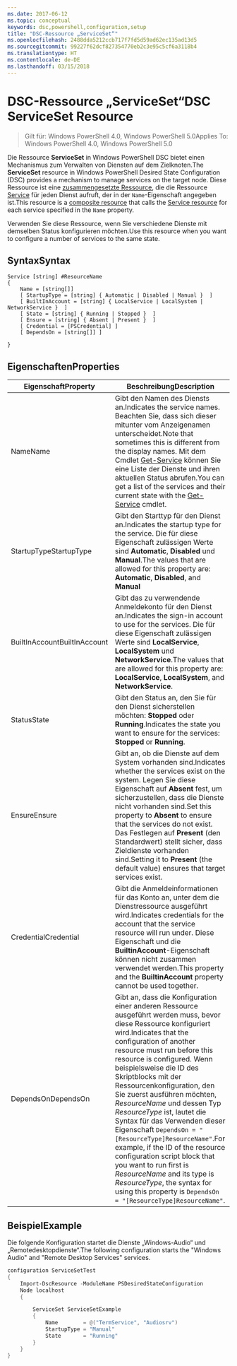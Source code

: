 ```yaml
---
ms.date: 2017-06-12
ms.topic: conceptual
keywords: dsc,powershell,configuration,setup
title: "DSC-Ressource „ServiceSet“"
ms.openlocfilehash: 2488dda5212ccb717f7fd5d59ad62ec135ad13d5
ms.sourcegitcommit: 99227f62dcf827354770eb2c3e95c5cf6a3118b4
ms.translationtype: HT
ms.contentlocale: de-DE
ms.lasthandoff: 03/15/2018
---
```

# <a name="dsc-serviceset-resource"></a><span data-ttu-id="fec71-103">DSC-Ressource „ServiceSet“</span><span class="sxs-lookup"><span data-stu-id="fec71-103">DSC ServiceSet Resource</span></span>

> <span data-ttu-id="fec71-104">Gilt für: Windows PowerShell 4.0, Windows PowerShell 5.0</span><span class="sxs-lookup"><span data-stu-id="fec71-104">Applies To: Windows PowerShell 4.0, Windows PowerShell 5.0</span></span>


<span data-ttu-id="fec71-105">Die Ressource **ServiceSet** in Windows PowerShell DSC bietet einen Mechanismus zum Verwalten von Diensten auf dem Zielknoten.</span><span class="sxs-lookup"><span data-stu-id="fec71-105">The **ServiceSet** resource in Windows PowerShell Desired State Configuration (DSC) provides a mechanism to manage services on the target node.</span></span> <span data-ttu-id="fec71-106">Diese Ressource ist eine [zusammengesetzte Ressource](authoringResourceComposite.md), die die Ressource [Service](serviceResource.md) für jeden Dienst aufruft, der in der `Name`-Eigenschaft angegeben ist.</span><span class="sxs-lookup"><span data-stu-id="fec71-106">This resource is a [composite resource](authoringResourceComposite.md) that calls the [Service resource](serviceResource.md) for each service specified in the `Name` property.</span></span>

<span data-ttu-id="fec71-107">Verwenden Sie diese Ressource, wenn Sie verschiedene Dienste mit demselben Status konfigurieren möchten.</span><span class="sxs-lookup"><span data-stu-id="fec71-107">Use this resource when you want to configure a number of services to the same state.</span></span>

## <a name="syntax"></a><span data-ttu-id="fec71-108">Syntax</span><span class="sxs-lookup"><span data-stu-id="fec71-108">Syntax</span></span>

```
Service [string] #ResourceName
{
    Name = [string[]]
    [ StartupType = [string] { Automatic | Disabled | Manual }  ]
    [ BuiltInAccount = [string] { LocalService | LocalSystem | NetworkService }  ]
    [ State = [string] { Running | Stopped }  ]
    [ Ensure = [string] { Absent | Present }  ]
    [ Credential = [PSCredential] ]
    [ DependsOn = [string[]] ]
    
}
```

## <a name="properties"></a><span data-ttu-id="fec71-109">Eigenschaften</span><span class="sxs-lookup"><span data-stu-id="fec71-109">Properties</span></span>

|  <span data-ttu-id="fec71-110">Eigenschaft</span><span class="sxs-lookup"><span data-stu-id="fec71-110">Property</span></span>  |  <span data-ttu-id="fec71-111">Beschreibung</span><span class="sxs-lookup"><span data-stu-id="fec71-111">Description</span></span>   | 
|---|---| 
| <span data-ttu-id="fec71-112">Name</span><span class="sxs-lookup"><span data-stu-id="fec71-112">Name</span></span>| <span data-ttu-id="fec71-113">Gibt den Namen des Diensts an.</span><span class="sxs-lookup"><span data-stu-id="fec71-113">Indicates the service names.</span></span> <span data-ttu-id="fec71-114">Beachten Sie, dass sich dieser mitunter vom Anzeigenamen unterscheidet.</span><span class="sxs-lookup"><span data-stu-id="fec71-114">Note that sometimes this is different from the display names.</span></span> <span data-ttu-id="fec71-115">Mit dem Cmdlet [Get-Service](https://technet.microsoft.com/library/hh849804.aspx) können Sie eine Liste der Dienste und ihren aktuellen Status abrufen.</span><span class="sxs-lookup"><span data-stu-id="fec71-115">You can get a list of the services and their current state with the [Get-Service](https://technet.microsoft.com/library/hh849804.aspx) cmdlet.</span></span>|
| <span data-ttu-id="fec71-116">StartupType</span><span class="sxs-lookup"><span data-stu-id="fec71-116">StartupType</span></span>| <span data-ttu-id="fec71-117">Gibt den Starttyp für den Dienst an.</span><span class="sxs-lookup"><span data-stu-id="fec71-117">Indicates the startup type for the service.</span></span> <span data-ttu-id="fec71-118">Die für diese Eigenschaft zulässigen Werte sind **Automatic**, **Disabled** und **Manual**.</span><span class="sxs-lookup"><span data-stu-id="fec71-118">The values that are allowed for this property are: **Automatic**, **Disabled**, and **Manual**</span></span>|  
| <span data-ttu-id="fec71-119">BuiltInAccount</span><span class="sxs-lookup"><span data-stu-id="fec71-119">BuiltInAccount</span></span>| <span data-ttu-id="fec71-120">Gibt das zu verwendende Anmeldekonto für den Dienst an.</span><span class="sxs-lookup"><span data-stu-id="fec71-120">Indicates the sign-in account to use for the services.</span></span> <span data-ttu-id="fec71-121">Die für diese Eigenschaft zulässigen Werte sind **LocalService**, **LocalSystem** und **NetworkService**.</span><span class="sxs-lookup"><span data-stu-id="fec71-121">The values that are allowed for this property are: **LocalService**, **LocalSystem**, and **NetworkService**.</span></span>| 
| <span data-ttu-id="fec71-122">Status</span><span class="sxs-lookup"><span data-stu-id="fec71-122">State</span></span>| <span data-ttu-id="fec71-123">Gibt den Status an, den Sie für den Dienst sicherstellen möchten: **Stopped** oder **Running**.</span><span class="sxs-lookup"><span data-stu-id="fec71-123">Indicates the state you want to ensure for the services: **Stopped** or **Running**.</span></span>| 
| <span data-ttu-id="fec71-124">Ensure</span><span class="sxs-lookup"><span data-stu-id="fec71-124">Ensure</span></span>| <span data-ttu-id="fec71-125">Gibt an, ob die Dienste auf dem System vorhanden sind.</span><span class="sxs-lookup"><span data-stu-id="fec71-125">Indicates whether the services exist on the system.</span></span> <span data-ttu-id="fec71-126">Legen Sie diese Eigenschaft auf **Absent** fest, um sicherzustellen, dass die Dienste nicht vorhanden sind.</span><span class="sxs-lookup"><span data-stu-id="fec71-126">Set this property to **Absent** to ensure that the services do not exist.</span></span> <span data-ttu-id="fec71-127">Das Festlegen auf **Present** (den Standardwert) stellt sicher, dass Zieldienste vorhanden sind.</span><span class="sxs-lookup"><span data-stu-id="fec71-127">Setting it to **Present** (the default value) ensures that target services exist.</span></span>|
| <span data-ttu-id="fec71-128">Credential</span><span class="sxs-lookup"><span data-stu-id="fec71-128">Credential</span></span>| <span data-ttu-id="fec71-129">Gibt die Anmeldeinformationen für das Konto an, unter dem die Dienstressource ausgeführt wird.</span><span class="sxs-lookup"><span data-stu-id="fec71-129">Indicates credentials for the account that the service resource will run under.</span></span> <span data-ttu-id="fec71-130">Diese Eigenschaft und die **BuiltinAccount**-Eigenschaft können nicht zusammen verwendet werden.</span><span class="sxs-lookup"><span data-stu-id="fec71-130">This property and the **BuiltinAccount** property cannot be used together.</span></span>| 
| <span data-ttu-id="fec71-131">DependsOn</span><span class="sxs-lookup"><span data-stu-id="fec71-131">DependsOn</span></span>| <span data-ttu-id="fec71-132">Gibt an, dass die Konfiguration einer anderen Ressource ausgeführt werden muss, bevor diese Ressource konfiguriert wird.</span><span class="sxs-lookup"><span data-stu-id="fec71-132">Indicates that the configuration of another resource must run before this resource is configured.</span></span> <span data-ttu-id="fec71-133">Wenn beispielsweise die ID des Skriptblocks mit der Ressourcenkonfiguration, den Sie zuerst ausführen möchten, *ResourceName* und dessen Typ *ResourceType* ist, lautet die Syntax für das Verwenden dieser Eigenschaft `DependsOn = "[ResourceType]ResourceName"`.</span><span class="sxs-lookup"><span data-stu-id="fec71-133">For example, if the ID of the resource configuration script block that you want to run first is *ResourceName* and its type is *ResourceType*, the syntax for using this property is `DependsOn = "[ResourceType]ResourceName"`.</span></span>| 



## <a name="example"></a><span data-ttu-id="fec71-134">Beispiel</span><span class="sxs-lookup"><span data-stu-id="fec71-134">Example</span></span>

<span data-ttu-id="fec71-135">Die folgende Konfiguration startet die Dienste „Windows-Audio“ und „Remotedesktopdienste“.</span><span class="sxs-lookup"><span data-stu-id="fec71-135">The following configuration starts the "Windows Audio" and "Remote Desktop Services" services.</span></span>

```powershell
configuration ServiceSetTest
{
    Import-DscResource -ModuleName PSDesiredStateConfiguration
    Node localhost
    {

        ServiceSet ServiceSetExample
        {
            Name        = @("TermService", "Audiosrv")
            StartupType = "Manual"
            State       = "Running"
        } 
    }
}
```

